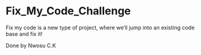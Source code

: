 # Fix_My_Code_Challenge
Fix my code is a new type of project, where we’ll jump into an existing code base and fix it!

Done by Nwosu C.K
